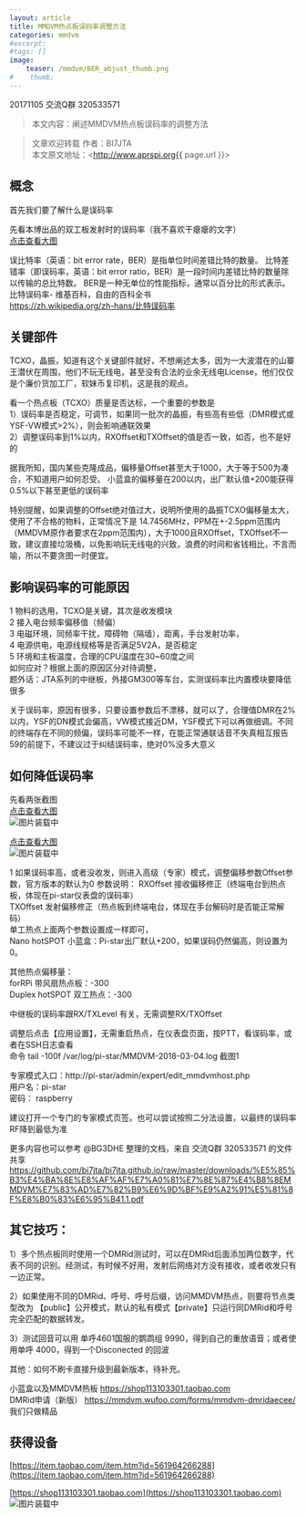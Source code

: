 ```yaml
---
layout: article
title: MMDVM热点板误码率调整方法 
categories: mmdvm
#excerpt:
#tags: []
image:
    teaser: /mmdvm/BER_abjust_thumb.png
#    thumb:
---
```


20171105 交流Q群 320533571     

> 本文内容：阐述MMDVM热点板误码率的调整方法       


> 文章欢迎转载
> 作者：BI7JTA  
> 本文原文地址：<http://www.aprspi.org{{ page.url }}>   
 
## 概念
首先我们要了解什么是误码率  

先看本博出品的双工板发射时的误码率（我不喜欢干瘪瘪的文字）  
[点击查看大图](http://www.aprspi.org/images/mmdvm/BER_abjust_thumb.png)  

误比特率（英语：bit error rate，BER）是指单位时间差错比特的数量。 比特差错率（即误码率，英语：bit error ratio，BER）是一段时间内差错比特的数量除以传输的总比特数。 BER是一种无单位的性能指标，通常以百分比的形式表示。  
比特误码率- 维基百科，自由的百科全书  
https://zh.wikipedia.org/zh-hans/比特误码率  

## 关键部件 
TCXO，晶振，知道有这个关键部件就好，不想阐述太多，因为一大波潜在的山寨王潜伏在周围，他们不玩无线电，甚至没有合法的业余无线电License，他们仅仅是个廉价货加工厂，软妹币复印机，这是我的观点。   

看一个热点板（TCXO）质量是否达标，一个重要的参数是   
1）误码率是否稳定，可调节，如果同一批次的晶振，有些高有些低（DMR模式或YSF-VW模式>2%），则会影响通联效果   
2）调整误码率到1%以内，RXOffset和TXOffset的值是否一致，如否，也不是好的   

据我所知，国内某些克隆成品，偏移量Offset甚至大于1000，大于等于500为凑合，不知道用户如何忍受。 
小蓝盒的偏移量在200以内，出厂默认值+200能获得0.5%以下甚至更低的误码率   

特别提醒，如果调整的Offset绝对值过大，说明所使用的晶振TCXO偏移量太大，使用了不合格的物料，正常情况下是 14.7456MHz，PPM在+-2.5ppm范围内（MMDVM原作者要求在2ppm范围内），大于1000且RXOffset，TXOffset不一致，建议直接垃圾桶，以免影响玩无线电的兴致，浪费的时间和省钱相比，不言而喻，所以不要贪图一时便宜。  

## 影响误码率的可能原因 
1 物料的选用，TCXO是关键，其次是收发模块    
2 接入电台频率偏移值（频偏）  
3 电磁环境，同频率干扰，障碍物（隔墙），距离，手台发射功率，  
4 电源供电，电源线规格等是否满足5V2A，是否稳定  
5 环境和主板温度，合理的CPU温度在30~60度之间  
如何应对？根据上面的原因区分对待调整，  
题外话：JTA系列的中继板，外接GM300等车台，实测误码率比内置模块要降低很多 

关于误码率，原因有很多，只要设置参数后不漂移，就可以了，合理值DMR在2%以内，YSF的DN模式会偏高，VW模式接近DM，YSF模式下可以再做细调。不同的终端存在不同的频偏，误码率可能不一样，在能正常通联话音不失真相互报告59的前提下，不建议过于纠结误码率，绝对0%没多大意义

## 如何降低误码率
先看两张截图  
[点击查看大图](http://www.aprspi.org/images/mmdvm/BER_abjust_Dashboard.png)   
![图片装载中](/images/mmdvm/BER_abjust_Dashboard.png)  

[点击查看大图](http://www.aprspi.org/images/mmdvm/BER_abjust_Expert.png)   
![图片装载中](/images/mmdvm/BER_abjust_Expert.png)  

1 如果误码率高，或者没收发，则进入高级（专家）模式，调整偏移参数Offset参数，官方版本的默认为0
参数说明：
RXOffset 接收偏移修正（终端电台到热点板，体现在pi-star仪表盘的误码率）  
TXOffset 发射偏移修正（热点板到终端电台，体现在手台解码时是否能正常解码）  
单工热点上面两个参数设置成一样即可，  
Nano hotSPOT 小蓝盒：Pi-star出厂默认+200，如果误码仍然偏高，则设置为0。  
 
其他热点偏移量：  
forRPi 带风扇热点板：-300  
Duplex hotSPOT 双工热点：-300    

中继板的误码率跟RX/TXLevel 有关，无需调整RX/TXOffset  

调整后点击【应用设置】，无需重启热点，在仪表盘页面，按PTT，看误码率，或者在SSH日志查看  
命令 tail -100f /var/log/pi-star/MMDVM-2018-03-04.log 截图1  

专家模式入口：http://pi-star/admin/expert/edit_mmdvmhost.php  
用户名：pi-star  
密码： raspberry  

建议打开一个专门的专家模式页签。也可以尝试按照二分法设置，以最终的误码率RF降到最低为准  

更多内容也可以参考 @BG3DHE 整理的文档，来自 交流Q群 320533571 的文件共享  
https://github.com/bi7jta/bi7jta.github.io/raw/master/downloads/%E5%85%B3%E4%BA%8E%E8%AF%AF%E7%A0%81%E7%8E%87%E4%B8%8EMMDVM%E7%83%AD%E7%82%B9%E6%9D%BF%E9%A2%91%E5%81%8F%E8%B0%83%E6%95%B41.1.pdf      

## 其它技巧：  
1）多个热点板同时使用一个DMRid测试时，可以在DMRid后面添加两位数字，代表不同的识别。经测试，有时候不好用，发射后网络对方没有接收，或者收发只有一边正常。  

2）如果使用不同的DMRid、呼号、呼号后缀，访问MMDVM热点，则要将节点类型改为 【public】公开模式，默认的私有模式【private】只运行同DMRid和呼号完全匹配的数据转发。  

3）测试回音可以用 单呼4601国服的鹦鹉组 9990，得到自己的重放语音；或者使用单呼 4000，得到一个Disconected 的回波

其他：如何不刷卡直接升级到最新版本，待补充。  


小蓝盒以及MMDVM热板 https://shop113103301.taobao.com     
DMRid申请（新版） https://mmdvm.wufoo.com/forms/mmdvm-dmridaecee/    
我们只做精品  

## 获得设备    
[https://item.taobao.com/item.htm?id=561964266288](https://item.taobao.com/item.htm?id=561964266288)  

[https://shop113103301.taobao.com](https://shop113103301.taobao.com)    
![图片装载中](/images/mmdvm/nano_userguide_taobao.png)     

